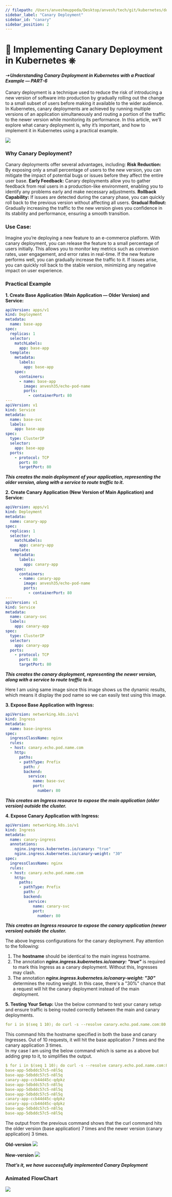 ```yaml
---
// filepath: /Users/anveshmuppeda/Desktop/anvesh/tech/git/kubernetes/docs/deployment-strategies/canary.md
sidebar_label: "Canary Deployment"
sidebar_id: "canary"
sidebar_position: 2
---
```


# 🐤 Implementing Canary Deployment in Kubernetes ⎈

#### *⇢ Understanding Canary Deployment in Kubernetes with a Practical Example — PART-6*

Canary deployment is a technique used to reduce the risk of introducing a new version of software into production by gradually rolling out the change to a small subset of users before making it available to the wider audience.
In Kubernetes, canary deployments are achieved by running multiple versions of an application simultaneously and routing a portion of the traffic to the newer version while monitoring its performance. In this article, we’ll explore what canary deployment is, why it’s important, and how to implement it in Kubernetes using a practical example.

<img src="./img/canary-deployment.png.webp" >


### Why Canary Deployment?
Canary deployments offer several advantages, including:
**Risk Reduction:** By exposing only a small percentage of users to the new version, you can mitigate the impact of potential bugs or issues before they affect the entire user base.
**Early Feedback:** Canary deployments allow you to gather feedback from real users in a production-like environment, enabling you to identify any problems early and make necessary adjustments.
**Rollback Capability:** If issues are detected during the canary phase, you can quickly roll back to the previous version without affecting all users.
**Gradual Rollout:** Gradually increasing the traffic to the new version gives you confidence in its stability and performance, ensuring a smooth transition.

### Use Case:
Imagine you’re deploying a new feature to an e-commerce platform. With canary deployment, you can release the feature to a small percentage of users initially. This allows you to monitor key metrics such as conversion rates, user engagement, and error rates in real-time. If the new feature performs well, you can gradually increase the traffic to it. If issues arise, you can quickly roll back to the stable version, minimizing any negative impact on user experience.

### Practical Example
**1. Create Base Application (Main Application — Older Version) and Service:**
```yaml
apiVersion: apps/v1
kind: Deployment
metadata:
  name: base-app
spec:
  replicas: 1
  selector:
    matchLabels:
      app: base-app
  template:
    metadata:
      labels:
        app: base-app
    spec:
      containers:
      - name: base-app
        image: anvesh35/echo-pod-name
        ports:
          - containerPort: 80
---
apiVersion: v1
kind: Service
metadata:
  name: base-svc
  labels:
    app: base-app
spec:
  type: ClusterIP
  selector:
    app: base-app
  ports:
    - protocol: TCP
      port: 80
      targetPort: 80
```

***This creates the main deployment of your application, representing the older version, along with a service to route traffic to it.***

**2. Create Canary Application (New Version of Main Application) and Service:**
```yaml
apiVersion: apps/v1
kind: Deployment
metadata:
  name: canary-app
spec:
  replicas: 1
  selector:
    matchLabels:
      app: canary-app
  template:
    metadata:
      labels:
        app: canary-app
    spec:
      containers:
      - name: canary-app
        image: anvesh35/echo-pod-name
        ports:
          - containerPort: 80
---
apiVersion: v1
kind: Service
metadata:
  name: canary-svc
  labels:
    app: canary-app
spec:
  type: ClusterIP
  selector:
    app: canary-app
  ports:
    - protocol: TCP
      port: 80
      targetPort: 80
```
***This creates the canary deployment, representing the newer version, along with a service to route traffic to it.***

Here I am using same image since this image shows us the dynamic results, which means it display the pod name so we can easily test using this image.

**3. Expose Base Application with Ingress:**
```yaml
apiVersion: networking.k8s.io/v1
kind: Ingress
metadata:
  name: base-ingress
spec:
  ingressClassName: nginx
  rules:
  - host: canary.echo.pod.name.com
    http:
      paths:
      - pathType: Prefix
        path: /
        backend:
          service:
            name: base-svc
            port:
              number: 80
```
***This creates an Ingress resource to expose the main application (older version) outside the cluster.***

**4. Expose Canary Application with Ingress:**
```yaml
apiVersion: networking.k8s.io/v1
kind: Ingress
metadata:
  name: canary-ingress
  annotations:
    nginx.ingress.kubernetes.io/canary: "true"
    nginx.ingress.kubernetes.io/canary-weight: "30"
spec:
  ingressClassName: nginx
  rules:
  - host: canary.echo.pod.name.com
    http:
      paths:
      - pathType: Prefix
        path: /
        backend:
          service:
            name: canary-svc
            port:
              number: 80
```
***This creates an Ingress resource to expose the canary application (newer version) outside the cluster.***

The above Ingress configurations for the canary deployment. Pay attention to the following:

1. The **hostname** should be identical to the main ingress hostname.   
2. The annotation ***nginx.ingress.kubernetes.io/canary: "true"*** is required to mark this Ingress as a canary deployment. Without this, Ingresses may clash.  
3. The annotation ***nginx.ingress.kubernetes.io/canary-weight: "30"*** determines the routing weight. In this case, there's a "30%" chance that a request will hit the canary deployment instead of the main deployment.   

**5. Testing Your Setup:**
Use the below command to test your canary setup and ensure traffic is being routed correctly between the main and canary deployments.
```yaml
for i in $(seq 1 10); do curl -s --resolve canary.echo.pod.name.com:80:<Ingress-Controller-IP> canary.echo.pod.name.com; done
```
This command hits the hostname specified in both the base and canary Ingresses. Out of 10 requests, it will hit the base application 7 times and the canary application 3 times.   
In my case I am using the below command which is same as a above but adding grep to it, to simplifies the output.   
```yaml
$ for i in $(seq 1 10); do curl -s --resolve canary.echo.pod.name.com:80:24.144.71.37 canary.echo.pod.name.com; done | grep -o '<span id='\'podName\''>[^<]*' | sed 's/<[^>]*>//g'
base-app-5dbddc57c5-n8l5q
base-app-5dbddc57c5-n8l5q
canary-app-ccb44d45c-qdpkz
base-app-5dbddc57c5-n8l5q
base-app-5dbddc57c5-n8l5q
base-app-5dbddc57c5-n8l5q
canary-app-ccb44d45c-qdpkz
canary-app-ccb44d45c-qdpkz
base-app-5dbddc57c5-n8l5q
base-app-5dbddc57c5-n8l5q
```
The output from the previous command shows that the curl command hits the older version (base application) 7 times and the newer version (canary application) 3 times.   

**Old-version**
<img src="./img/old-version.png.webp">

**New-version**
<img src="./img/new-version.png.webp">


***That’s it, we have successfully implemented Canary Deployment***
### Animated FlowChart
<img src="./img/canary-deployment-animated-flowchart.png.gif">






